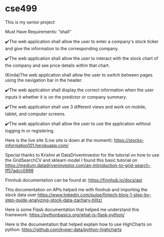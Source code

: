 # cse499
This is my senior project

Must Have Requirements: “shall” 

✔️The web application shall allow the user to enter a company's stock ticker and give the information to the corresponding company.

✔️The web application shall allow the user to interact with the stock chart of the company and see price details within that chart. 

(Kinda)The web application shall allow the user to switch between pages using the navigation bar in the header. 

✔️The web application shall display the correct information when the user inputs it whether it is on the predictor or company summary. 

✔️The web application shall use 3 different views and work on mobile, tablet, and computer screens. 

✔️The web application shall allow the user to use the application without logging in or registering. 

Here is the live site (Live site is down at the moment): https://stocks-information101.herokuapp.com/

Special thanks to Krishni at DataDrivenInvestor for the tutorial on how to use the GridSearchCV and sklearn model
I found this basic tutorial on https://medium.datadriveninvestor.com/an-introduction-to-grid-search-ff57adcc0998

Finnhub documentation can be found at: https://finnhub.io/docs/api

This documentation on APIs helped me with finnhub and importing the stock data over https://www.linkedin.com/pulse/fintech-blog-1-step-by-step-guide-analyzing-stock-data-zachary-blitz/

Here is some Flask documentation that helped me understand this framework: https://pythonbasics.org/what-is-flask-python/

Here is the documentation that helped explain how to use HighCharts on python: https://github.com/kyper-data/python-highcharts
